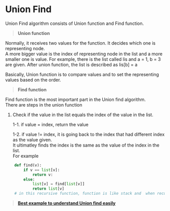 # Union Find

Union Find algorithm consists of Union function and Find function.

>**Union function**

Normally, it receives two values for the function. It decides which one is representing node. 
<br> A more bigger value is the index of representing node in the list and a more smaller one is value. For example, there is the list called lis and a = 1, b = 3 are given. After union function, the list is described as lis[b] = a

Basically, Union function is to compare values and to set the representing values based on the order. 

>**Find function**

 Find function is the most important part in the Union find algorithm. 
 <br> There are steps in the union function
 1. Check if the value in the list equals the index of the value in the list.

    1-1. if value = index, return the value

    1-2. if value != index, it is going back to the index that had different index as the value given.
    <br> It ultimatley finds the index is the same as the value of the index in the list. 
    <br> For example
```python
    def find(v):
        if v == list[v]:
            return v:
        else:
            list[v] = find[list[v]]
            return list[v]
    # in this recursive function, function is like stack and  when recursive function is called, it goes back to previous function with the value of current function.  
```
>**[Best example to understand Union find easily](https://github.com/yeasung240/algorithm/blob/main/algorithm/graph/union-find/problem-1.md)**





        
    
    
    


```
